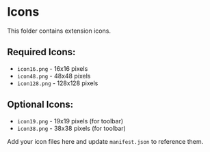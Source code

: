 # Icons

This folder contains extension icons.

## Required Icons:
- `icon16.png` - 16x16 pixels
- `icon48.png` - 48x48 pixels  
- `icon128.png` - 128x128 pixels

## Optional Icons:
- `icon19.png` - 19x19 pixels (for toolbar)
- `icon38.png` - 38x38 pixels (for toolbar)

Add your icon files here and update `manifest.json` to reference them.

